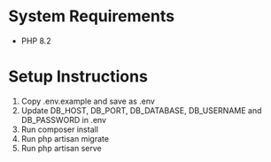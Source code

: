 # System Requirements
- PHP 8.2

# Setup Instructions
1. Copy .env.example and save as .env
2. Update DB_HOST, DB_PORT, DB_DATABASE, DB_USERNAME and DB_PASSWORD in .env
3. Run composer install
4. Run php artisan migrate
5. Run php artisan serve
